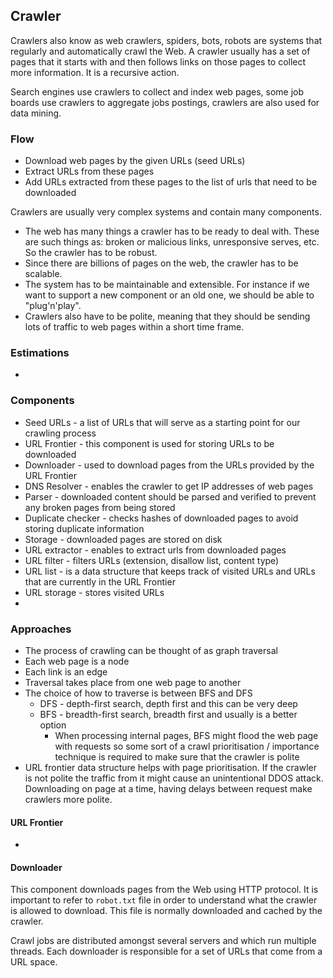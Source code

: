 ## Crawler

Crawlers also know as web crawlers, spiders, bots, robots are systems that regularly and automatically crawl the Web. A crawler usually has a set of pages that it starts with and then follows links on those pages to collect more information. It is a recursive action.

Search engines use crawlers to collect and index web pages, some job boards use crawlers to aggregate jobs postings, crawlers are also used for data mining.

### Flow

- Download web pages by the given URLs (seed URLs)
- Extract URLs from these pages
- Add URLs extracted from these pages to the list of urls that need to be downloaded

Crawlers are usually very complex systems and contain many components.

- The web has many things a crawler has to be ready to deal with. These are such things as: broken or malicious links, unresponsive serves, etc. So the crawler has to be robust.
- Since there are billions of pages on the web, the crawler has to be scalable.
- The system has to be maintainable and extensible. For instance if we want to support a new component or an old one, we should be able to "plug'n'play".
- Crawlers also have to be polite, meaning that they should be sending lots of traffic to web pages within a short time frame.

### Estimations

- 

### Components

- Seed URLs - a list of URLs that will serve as a starting point for our crawling process
- URL Frontier - this component is used for storing URLs to be downloaded
- Downloader - used to download pages from the URLs provided by the URL Frontier
- DNS Resolver - enables the crawler to get IP addresses of web pages
- Parser - downloaded content should be parsed and verified to prevent any broken pages from being stored
- Duplicate checker - checks hashes of downloaded pages to avoid storing duplicate information
- Storage - downloaded pages are stored on disk
- URL extractor - enables to extract urls from downloaded pages
- URL filter - filters URLs (extension, disallow list, content type)
- URL list - is a data structure that keeps track of visited URLs and URLs that are currently in the URL Frontier
- URL storage - stores visited URLs
- 

### Approaches

- The process of crawling can be thought of as graph traversal
- Each web page is a node
- Each link is an edge
- Traversal takes place from one web page to another
- The choice of how to traverse is between BFS and DFS
  - DFS - depth-first search, depth first and this can be very deep
  - BFS - breadth-first search, breadth first and usually is a better option
    - When processing internal pages, BFS might flood the web page with requests so some sort of a crawl prioritisation / importance technique is required to make sure that the crawler is polite
- URL frontier data structure helps with page prioritisation. If the crawler is not polite the traffic from it might cause an unintentional DDOS attack. Downloading on page at a time, having delays between request make crawlers more polite.
    
#### URL Frontier

- 

#### Downloader

This component downloads pages from the Web using HTTP protocol. It is important to refer to `robot.txt` file in order to understand what the crawler is allowed to download. This file is normally downloaded and cached by the crawler.

Crawl jobs are distributed amongst several servers and which run multiple threads. Each downloader is responsible for a set of URLs that come from a URL space.
